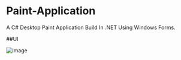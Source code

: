 # Paint-Application
A C# Desktop Paint Application Build In .NET Using Windows Forms.

##UI

![image](https://user-images.githubusercontent.com/19569802/216376345-d9f39569-77da-44de-b1ee-f470ee3f77e9.png)
